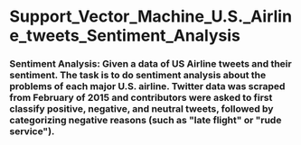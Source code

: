 # Support_Vector_Machine_U.S._Airline_tweets_Sentiment_Analysis

### Sentiment Analysis: Given a data of US Airline tweets and their sentiment. The task is to do sentiment analysis about the problems of each major U.S. airline. Twitter data was scraped from February of 2015 and contributors were asked to first classify positive, negative, and neutral tweets, followed by categorizing negative reasons (such as "late flight" or "rude service").
